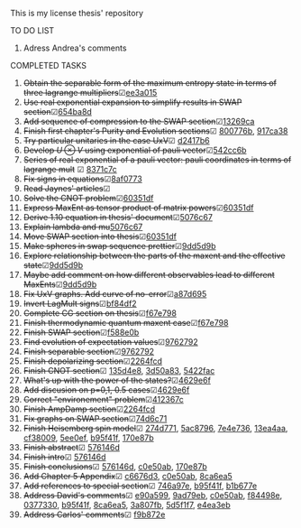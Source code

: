 This is my license thesis' repository

TO DO LIST
 1. Adress Andrea's comments




COMPLETED TASKS

 1. ~~Obtain the separable form of the maximum entropy state in terms of three lagrange multipliers~~&#x2611;[ee3a015](https://github.com/ACGuerrero/tesis-adan/commit/ee3a0158e816816f808c2ecc06bc1f412434d948)
 9. ~~Use real exponential expansion to simplify results in SWAP section~~&#x2611;[654ba8d](https://github.com/ACGuerrero/tesis-adan/commit/654ba8dc64cde36e31ce3bc9441ffac0098d7bc5)
 16. ~~Add sequence of compression to the SWAP section~~&#x2611;[13269ca](https://github.com/ACGuerrero/tesis-adan/commit/13269ca00d8cde7d6a227597cadee13661861c82)
 12. ~~Finish first chapter's Purity and Evolution sections~~&#x2611; [800776b](https://github.com/ACGuerrero/tesis-adan/commit/800776b02a9f1b44c08d7509be9413000f6acc87), [917ca38](https://github.com/ACGuerrero/tesis-adan/commit/917ca38cd526944531e9abafe18178cece1f13ef)
 17. ~~Try particular unitaries in the case UxV~~&#x2611; [d2417b6](https://github.com/ACGuerrero/tesis-adan/commit/d2417b6104a94d028aaf8026f86667775adb2e32)
 5. ~~Develop $U\otimes V$ using exponential of pauli vector~~&#x2611;[542cc6b](https://github.com/ACGuerrero/tesis-adan/commit/542cc6bcd036544eca2d0139823e981164e34673)
 8. ~~Series of real exponential of a pauli vector: pauli coordinates in terms of lagrange mult~~ &#x2611; [8371c7c](https://github.com/ACGuerrero/tesis-adan/commit/8371c7c6653dcdbee99a91017139cb5bcb551f91)
 13. ~~Fix signs in equations~~&#x2611;[8af0773](https://github.com/ACGuerrero/tesis-adan/commit/8af07735f51b450b893da30d229130d2dd8ad774)
 7. ~~Read Jaynes' articles~~&#x2611;
 18. ~~Solve the CNOT problem~~&#x2611;[60351df](https://github.com/ACGuerrero/tesis-adan/commit/60351dfcdc6810baabdd5efe01999aa4bb5f6a99)
 22. ~~Express MaxEnt as tensor product of matrix powers~~&#x2611;[60351df](https://github.com/ACGuerrero/tesis-adan/commit/60351dfcdc6810baabdd5efe01999aa4bb5f6a99)
 24. ~~Derive 1.10 equation in thesis' document~~&#x2611;[5076c67](https://github.com/ACGuerrero/tesis-adan/commit/5076c6737c54d080eebf4bd9de96693ea71d0e4d)
 25. ~~Explain lambda and mu~~[5076c67](https://github.com/ACGuerrero/tesis-adan/commit/5076c6737c54d080eebf4bd9de96693ea71d0e4d)
 26. ~~Move SWAP section into thesis~~&#x2611;[60351df](https://github.com/ACGuerrero/tesis-adan/commit/60351dfcdc6810baabdd5efe01999aa4bb5f6a99)
 28. ~~Make spheres in swap sequence prettier~~&#x2611;[9dd5d9b](https://github.com/ACGuerrero/tesis-adan/commit/9dd5d9b4b2cc6b84f930ab46a601a0d73985a985)
 14. ~~Explore relationship between the parts of the maxent and the effective state~~&#x2611;[9dd5d9b](https://github.com/ACGuerrero/tesis-adan/commit/9dd5d9b4b2cc6b84f930ab46a601a0d73985a985)
 2. ~~Maybe add comment on how different observables lead to different MaxEnts~~&#x2611;[9dd5d9b](https://github.com/ACGuerrero/tesis-adan/commit/9dd5d9b4b2cc6b84f930ab46a601a0d73985a985)
 32. ~~Fix UxV graphs. Add curve of no-error~~&#x2611;[a87d695](https://github.com/ACGuerrero/tesis-adan/commit/a87d6951e3926cbd85785cce103c812545568f76)
 22. ~~Invert LagMult signs~~&#x2611;[bf84df2](https://github.com/ACGuerrero/tesis-adan/commit/bf84df212ca95cd2324cb6221f246a08e0b6c71f)
 27. ~~Complete CG section on thesis~~&#x2611;[f67e798](https://github.com/ACGuerrero/tesis-adan/commit/f67e798e8c6a2217435875df2fe5ba74e957fde5)
 29. ~~Finish thermodynamic quantum maxent case~~&#x2611;[f67e798](https://github.com/ACGuerrero/tesis-adan/commit/f67e798e8c6a2217435875df2fe5ba74e957fde5)
 34. ~~Finish SWAP section~~&#x2611;[f588e0b](https://github.com/ACGuerrero/tesis-adan/commit/f588e0b150ff8df65387e303b20162b90cedb469)
 36. ~~Find evolution of expectation values~~&#x2611;[9762792](https://github.com/ACGuerrero/tesis-adan/commit/97627928705507862a6d0931212919e1f686678a)
 37. ~~Finish separable section~~&#x2611;[9762792](https://github.com/ACGuerrero/tesis-adan/commit/97627928705507862a6d0931212919e1f686678a)
 35. ~~Finish depolarizing section~~&#x2611;[2264fcd](https://github.com/ACGuerrero/tesis-adan/commit/2264fcdc2f988323328a9496e5910c3338f4e90a)
 36. ~~Finish CNOT section~~&#x2611; [135d4e8](https://github.com/ACGuerrero/tesis-adan/commit/135d4e81fdef43255ee8346ca5d050d4f440cb67), [3d50a83](https://github.com/ACGuerrero/tesis-adan/commit/3d50a834289a732acf3a9f894ac6b740411fb160), [5422fac](https://github.com/ACGuerrero/tesis-adan/commit/5422fac6608b5ec8ff5f48e86a47494c7eb60bbc)
 37. ~~What's up with the power of the states?~~&#x2611;[4629e6f](https://github.com/ACGuerrero/tesis-adan/commit/4629e6f21b7987f38e5fdda4d0790a879f824900)
 38. ~~Add discusion on p=0,1, 0.5 cases~~&#x2611;[4629e6f](https://github.com/ACGuerrero/tesis-adan/commit/4629e6f21b7987f38e5fdda4d0790a879f824900)
 41. ~~Correct "environement" problem~~&#x2611;[412367c](https://github.com/ACGuerrero/tesis-adan/commit/412367c348d6448aed2afa1f5aafa263270952e9)
 10. ~~Finish AmpDamp section~~&#x2611;[2264fcd](https://github.com/ACGuerrero/tesis-adan/commit/2264fcdc2f988323328a9496e5910c3338f4e90a)
 45. ~~Fix graphs on SWAP section~~&#x2611;[74d6c71](https://github.com/ACGuerrero/tesis-adan/commit/74d6c71f688e6f74dbcbe73d40efc7ba909240b5)
 46. ~~Finish Heisemberg spin model~~&#x2611; [274d771](https://github.com/ACGuerrero/tesis-adan/commit/274d771536b0b04ea4edca866fc06359d5e0b8b8), [5ac8796](https://github.com/ACGuerrero/tesis-adan/commit/5ac8796059e41a3cdf13e09a33feb95fcfb0ca78), [7e4e736](https://github.com/ACGuerrero/tesis-adan/commit/7e4e73633a698c93f23d5bee02b142ac75029f4c), [13ea4aa](https://github.com/ACGuerrero/tesis-adan/commit/13ea4aa6791b6c075e6eeb800e66000bca24f01f), [cf38009](https://github.com/ACGuerrero/tesis-adan/commit/cf3800934c0389db2823474d3fbc849f448a6b28), [5ee0ef](https://github.com/ACGuerrero/tesis-adan/commit/5ee0ef9a23f0565ba2a2e5e4ccbdb1931b8c1e69), [b95f41f](https://github.com/ACGuerrero/tesis-adan/commit/b95f41f7137704253aa29483bc3ec7cf0d956f4c), [170e87b](https://github.com/ACGuerrero/tesis-adan/commit/170e87bdf59fba38d7cf5af3607bf0dd1ac2e08e)
 39. ~~Finish abstract~~&#x2611; [576146d](https://github.com/ACGuerrero/tesis-adan/commit/576146db6b63c3bf6f7044ad61193691f7619d35)
 40. ~~Finish intro~~&#x2611; [576146d](https://github.com/ACGuerrero/tesis-adan/commit/576146db6b63c3bf6f7044ad61193691f7619d35)
 49. ~~Finish conclusions~~&#x2611; [576146d](https://github.com/ACGuerrero/tesis-adan/commit/576146db6b63c3bf6f7044ad61193691f7619d35), [c0e50ab](https://github.com/ACGuerrero/tesis-adan/commit/c0e50abfedcc861006884762099a7dd65bacba04), [170e87b](https://github.com/ACGuerrero/tesis-adan/commit/170e87bdf59fba38d7cf5af3607bf0dd1ac2e08e)
 53. ~~Add Chapter 5 Appendix~~&#x2611; [c6676d3](https://github.com/ACGuerrero/tesis-adan/commit/c6676d3bb230da57933ff3e28dcbacbf36bc2be1), [c0e50ab](https://github.com/ACGuerrero/tesis-adan/commit/c0e50abfedcc861006884762099a7dd65bacba04), [8ca6ea5](https://github.com/ACGuerrero/tesis-adan/commit/8ca6ea58828d14ebb98fcff0067c507726c8da18)
 50. ~~Add references to special section~~&#x2611; [746a97e](https://github.com/ACGuerrero/tesis-adan/commit/746a97e573f763650fad78c9d1059a03238be583), [b95f41f](https://github.com/ACGuerrero/tesis-adan/commit/b95f41f7137704253aa29483bc3ec7cf0d956f4c), [b1b677e](https://github.com/ACGuerrero/tesis-adan/commit/b1b677ea287be6677a52048b10d800a6fb59009e)
 51. ~~Address David's comments~~&#x2611; [e90a599](https://github.com/ACGuerrero/tesis-adan/commit/e90a5996ea3e0828923a8b6c7ad11ff6db4fa78b), [9ad79eb](https://github.com/ACGuerrero/tesis-adan/commit/9ad79ebed2c0cbd34a20dd20aed4c5f71d6a7657), [c0e50ab](https://github.com/ACGuerrero/tesis-adan/commit/c0e50abfedcc861006884762099a7dd65bacba04), [f84498e](https://github.com/ACGuerrero/tesis-adan/commit/f84498efd50abc88959441859f62ae09099ac4af), [0377330](https://github.com/ACGuerrero/tesis-adan/commit/0377330cceb46ccb0f9b5b1722faa631dc6921d8), [b95f41f](https://github.com/ACGuerrero/tesis-adan/commit/b95f41f7137704253aa29483bc3ec7cf0d956f4c), [8ca6ea5](https://github.com/ACGuerrero/tesis-adan/commit/8ca6ea58828d14ebb98fcff0067c507726c8da18), [3a807fb](https://github.com/ACGuerrero/tesis-adan/commit/3a807fb63839c43accb2a6a723012ddfdcfe8434), [5d5f1f7](https://github.com/ACGuerrero/tesis-adan/commit/5d5f1f78f55c61becd504780dbb28d2cb58b8095), [e4ea3eb](https://github.com/ACGuerrero/tesis-adan/commit/e4ea3ebce6b57a6bc8ada149bd795a7b1f35a527)
 52. ~~Address Carlos' comments~~&#x2611; [f9b872e](https://github.com/ACGuerrero/tesis-adan/commit/f9b872ebfd089a8617ba7f35f5a82583305607fb)
